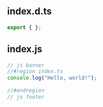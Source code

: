 ## index.d.ts

```ts
export { };
```
## index.js

```js
// js banner
//#region index.ts
console.log("Hello, world!");

//#endregion
// js footer
```